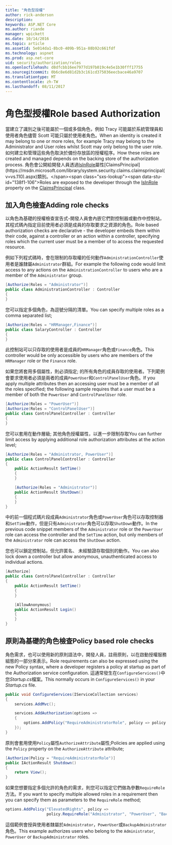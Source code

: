 ```yaml
---
title: "角色型授權"
author: rick-anderson
description: 
keywords: ASP.NET Core
ms.author: riande
manager: wpickett
ms.date: 10/14/2016
ms.topic: article
ms.assetid: 5e014da1-8bc0-409b-951a-88b92c661fdf
ms.technology: aspnet
ms.prod: asp.net-core
uid: security/authorization/roles
ms.openlocfilehash: d8dfcbb16ee7977d197b019c4e5e1b30fff17755
ms.sourcegitcommit: 0b6c8e6d81d2b3c161cd375036eecbace46a9707
ms.translationtype: MT
ms.contentlocale: zh-TW
ms.lasthandoff: 08/11/2017
---
```

# <a name="role-based-authorization"></a><span data-ttu-id="138f1-103">角色型授權</span><span class="sxs-lookup"><span data-stu-id="138f1-103">Role based Authorization</span></span>

<a name=security-authorization-role-based></a>

<span data-ttu-id="138f1-104">當建立了識別之後可能屬於一個或多個角色，例如 Tracy 可能屬於系統管理員和使用者角色儘管 Scott 可能只屬於使用者角色。</span><span class="sxs-lookup"><span data-stu-id="138f1-104">When an identity is created it may belong to one or more roles, for example Tracy may belong to the Administrator and User roles whilst Scott may only belong to the user role.</span></span> <span data-ttu-id="138f1-105">如何建立和管理這些角色取決於備份存放區的授權程序。</span><span class="sxs-lookup"><span data-stu-id="138f1-105">How these roles are created and managed depends on the backing store of the authorization process.</span></span> <span data-ttu-id="138f1-106">角色會公開給開發人員透過[IsInRole](https://msdn.microsoft.com/library/system.security.claims.claimsprincipal.isinrole(v=vs.110).aspx)屬性[ClaimsPrincipal](https://msdn.microsoft.com/library/system.security.claims.claimsprincipal(v=vs.110).aspx)類別。</span><span class="sxs-lookup"><span data-stu-id="138f1-106">Roles are exposed to the developer through the [IsInRole](https://msdn.microsoft.com/library/system.security.claims.claimsprincipal.isinrole(v=vs.110).aspx) property on the [ClaimsPrincipal](https://msdn.microsoft.com/library/system.security.claims.claimsprincipal(v=vs.110).aspx) class.</span></span>

## <a name="adding-role-checks"></a><span data-ttu-id="138f1-107">加入角色檢查</span><span class="sxs-lookup"><span data-stu-id="138f1-107">Adding role checks</span></span>

<span data-ttu-id="138f1-108">以角色為基礎的授權檢查宣告式-開發人員會內嵌它們對控制器或動作中控制站，其程式碼內指定目前使用者必須是成員的存取要求之資源的角色。</span><span class="sxs-lookup"><span data-stu-id="138f1-108">Role based authorization checks are declarative - the developer embeds them within their code, against a controller or an action within a controller, specifying roles which the current user must be a member of to access the requested resource.</span></span>

<span data-ttu-id="138f1-109">例如下列程式碼時，會在限制的存取權的任何動作`AdministrationController`使用者是誰隸屬`Administrator`群組。</span><span class="sxs-lookup"><span data-stu-id="138f1-109">For example the following code would limit access to any actions on the `AdministrationController` to users who are a member of the `Administrator` group.</span></span>

```csharp
[Authorize(Roles = "Administrator")]
public class AdministrationController : Controller
{
}
```

<span data-ttu-id="138f1-110">您可以指定多個角色，為逗號分隔的清單。</span><span class="sxs-lookup"><span data-stu-id="138f1-110">You can specify multiple roles as a comma separated list;</span></span>

```csharp
[Authorize(Roles = "HRManager,Finance")]
public class SalaryController : Controller
{
}
```

<span data-ttu-id="138f1-111">此控制站可以只存取的使用者是成員的`HRManager`角色或`Finance`角色。</span><span class="sxs-lookup"><span data-stu-id="138f1-111">This controller would be only accessible by users who are members of the `HRManager` role or the `Finance` role.</span></span>

<span data-ttu-id="138f1-112">如果您將套用多個屬性，則必須指定; 的所有角色的成員存取的使用者。下列範例會要求使用者必須是兩者的成員`PowerUser`和`ControlPanelUser`角色。</span><span class="sxs-lookup"><span data-stu-id="138f1-112">If you apply multiple attributes then an accessing user must be a member of all the roles specified; the following sample requires that a user must be a member of both the `PowerUser` and `ControlPanelUser` role.</span></span>

```csharp
[Authorize(Roles = "PowerUser")]
[Authorize(Roles = "ControlPanelUser")]
public class ControlPanelController : Controller
{
}
```

<span data-ttu-id="138f1-113">您可以套用在動作層級; 其他角色授權屬性，以進一步限制存取</span><span class="sxs-lookup"><span data-stu-id="138f1-113">You can further limit access by applying additional role authorization attributes at the action level;</span></span>

```csharp
[Authorize(Roles = "Administrator, PowerUser")]
public class ControlPanelController : Controller
{
    public ActionResult SetTime()
    {
    }

    [Authorize(Roles = "Administrator")]
    public ActionResult ShutDown()
    {
    }
}
```

<span data-ttu-id="138f1-114">中的前一個程式碼片段成員`Administrator`角色或`PowerUser`角色可以存取控制器和`SetTime`動作，但是只有`Administrator`角色可以存取`ShutDown`動作。</span><span class="sxs-lookup"><span data-stu-id="138f1-114">In the previous code snippet members of the `Administrator` role or the `PowerUser` role can access the controller and the `SetTime` action, but only members of the `Administrator` role can access the `ShutDown` action.</span></span>

<span data-ttu-id="138f1-115">您也可以鎖定控制站，但允許匿名、 未經驗證存取個別的動作。</span><span class="sxs-lookup"><span data-stu-id="138f1-115">You can also lock down a controller but allow anonymous, unauthenticated access to individual actions.</span></span>

```csharp
[Authorize]
public class ControlPanelController : Controller
{
    public ActionResult SetTime()
    {
    }

    [AllowAnonymous]
    public ActionResult Login()
    {
    }
}
```

<a name=security-authorization-role-policy></a>

## <a name="policy-based-role-checks"></a><span data-ttu-id="138f1-116">原則為基礎的角色檢查</span><span class="sxs-lookup"><span data-stu-id="138f1-116">Policy based role checks</span></span>

<span data-ttu-id="138f1-117">角色需求，也可以使用新的原則語法中，開發人員，註冊原則，以在啟動授權服務組態的一部分來表示。</span><span class="sxs-lookup"><span data-stu-id="138f1-117">Role requirements can also be expressed using the new Policy syntax, where a developer registers a policy at startup as part of the Authorization service configuration.</span></span> <span data-ttu-id="138f1-118">這通常發生在`ConfigureServices()`中您*Startup.cs*檔案。</span><span class="sxs-lookup"><span data-stu-id="138f1-118">This normally occurs in `ConfigureServices()` in your *Startup.cs* file.</span></span>

```csharp
public void ConfigureServices(IServiceCollection services)
{
    services.AddMvc();

    services.AddAuthorization(options =>
    {
        options.AddPolicy("RequireAdministratorRole", policy => policy.RequireRole("Administrator"));
    });
}
```

<span data-ttu-id="138f1-119">原則會套用使用`Policy`屬性`AuthorizeAttribute`屬性;</span><span class="sxs-lookup"><span data-stu-id="138f1-119">Policies are applied using the `Policy` property on the `AuthorizeAttribute` attribute;</span></span>

```csharp
[Authorize(Policy = "RequireAdministratorRole")]
public IActionResult Shutdown()
{
    return View();
}
```

<span data-ttu-id="138f1-120">如果您想要指定多個允許的角色的需求，則您可以指定它們做為參數`RequireRole`方法。</span><span class="sxs-lookup"><span data-stu-id="138f1-120">If you want to specify multiple allowed roles in a requirement then you can specify them as parameters to the `RequireRole` method;</span></span>

```csharp
options.AddPolicy("ElevatedRights", policy =>
                  policy.RequireRole("Administrator", "PowerUser", "BackupAdministrator"));
```

<span data-ttu-id="138f1-121">這個範例會授與使用者隸屬於`Administrator`，`PowerUser`或`BackupAdministrator`角色。</span><span class="sxs-lookup"><span data-stu-id="138f1-121">This example authorizes users who belong to the `Administrator`, `PowerUser` or `BackupAdministrator` roles.</span></span>
